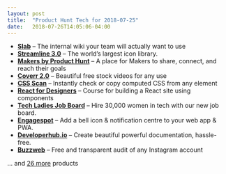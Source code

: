 ```yaml
---
layout: post
title:  "Product Hunt Tech for 2018-07-25"
date:   2018-07-26T14:05:06-04:00
---
```


* **[Slab](https://www.producthunt.com/posts/slab-3?utm_campaign=producthunt-api&utm_medium=api&utm_source=Application%3A+Daily+Digest+RSS+%28ID%3A+3202%29)** – The internal wiki your team will actually want to use
* **[Streamline 3.0](https://www.producthunt.com/posts/streamline-3-0?utm_campaign=producthunt-api&utm_medium=api&utm_source=Application%3A+Daily+Digest+RSS+%28ID%3A+3202%29)** – The world’s largest icon library.
* **[Makers by Product Hunt](https://www.producthunt.com/posts/makers-by-product-hunt?utm_campaign=producthunt-api&utm_medium=api&utm_source=Application%3A+Daily+Digest+RSS+%28ID%3A+3202%29)** – A place for Makers to share, connect, and reach their goals
* **[Coverr 2.0](https://www.producthunt.com/posts/coverr-2-0?utm_campaign=producthunt-api&utm_medium=api&utm_source=Application%3A+Daily+Digest+RSS+%28ID%3A+3202%29)** – Beautiful free stock videos for any use
* **[CSS Scan](https://www.producthunt.com/posts/css-scan?utm_campaign=producthunt-api&utm_medium=api&utm_source=Application%3A+Daily+Digest+RSS+%28ID%3A+3202%29)** – Instantly check or copy computed CSS from any element
* **[React for Designers](https://www.producthunt.com/posts/react-for-designers?utm_campaign=producthunt-api&utm_medium=api&utm_source=Application%3A+Daily+Digest+RSS+%28ID%3A+3202%29)** – Course for building a React site using components
* **[Tech Ladies Job Board](https://www.producthunt.com/posts/tech-ladies-job-board?utm_campaign=producthunt-api&utm_medium=api&utm_source=Application%3A+Daily+Digest+RSS+%28ID%3A+3202%29)** – Hire 30,000 women in tech with our new job board.
* **[Engagespot](https://www.producthunt.com/posts/engagespot?utm_campaign=producthunt-api&utm_medium=api&utm_source=Application%3A+Daily+Digest+RSS+%28ID%3A+3202%29)** – Add a bell icon & notification centre to your web app & PWA.
* **[Developerhub.io](https://www.producthunt.com/posts/developerhub-io?utm_campaign=producthunt-api&utm_medium=api&utm_source=Application%3A+Daily+Digest+RSS+%28ID%3A+3202%29)** – Create beautiful powerful documentation, hassle-free.
* **[Buzzweb](https://www.producthunt.com/posts/buzzweb?utm_campaign=producthunt-api&utm_medium=api&utm_source=Application%3A+Daily+Digest+RSS+%28ID%3A+3202%29)** – Free and transparent audit of any Instagram account

… and [26 more](https://www.producthunt.com/tech) products